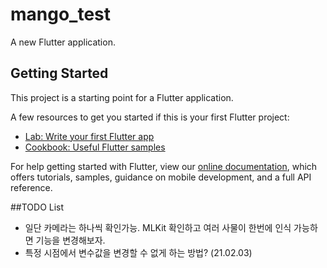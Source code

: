 # mango_test

A new Flutter application.

## Getting Started

This project is a starting point for a Flutter application.

A few resources to get you started if this is your first Flutter project:

- [Lab: Write your first Flutter app](https://flutter.dev/docs/get-started/codelab)
- [Cookbook: Useful Flutter samples](https://flutter.dev/docs/cookbook)

For help getting started with Flutter, view our
[online documentation](https://flutter.dev/docs), which offers tutorials,
samples, guidance on mobile development, and a full API reference.


##TODO List
 - 일단 카메라는 하나씩 확인가능. MLKit 확인하고 여러 사물이 한번에 인식 가능하면 기능을 변경해보자.
 - 특정 시점에서 변수값을 변경할 수 없게 하는 방법? (21.02.03)